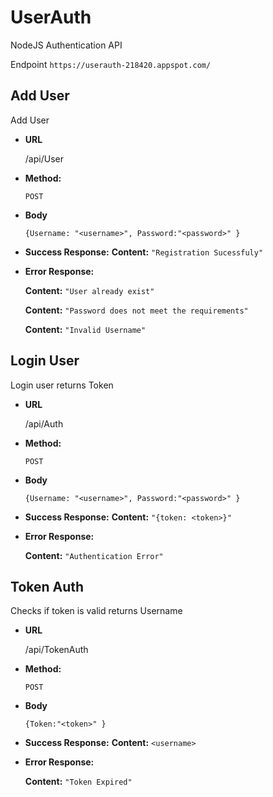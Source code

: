 # UserAuth
NodeJS Authentication API

Endpoint
`https://userauth-218420.appspot.com/`


**Add User**
----
  Add User

* **URL**

  /api/User

* **Method:**

  `POST`

* **Body**

  `{Username: "<username>", Password:"<password>" }`

* **Success Response:**
    **Content:** `"Registration Sucessfuly"`
 
* **Error Response:**

    **Content:** `"User already exist"`

    **Content:** `"Password does not meet the requirements"`
    
    **Content:** `"Invalid Username"`


**Login User**
----
   Login user returns Token

* **URL**

  /api/Auth

* **Method:**

  `POST`

* **Body**

  `{Username: "<username>", Password:"<password>" }`

* **Success Response:**
    **Content:** `"{token: <token>}"`
 
* **Error Response:**

    **Content:** `"Authentication Error"`
    
    

**Token Auth**
----
  Checks if token is valid returns Username

* **URL**

  /api/TokenAuth

* **Method:**

  `POST`

* **Body**

  `{Token:"<token>" }`

* **Success Response:**
    **Content:** `<username>`
 
* **Error Response:**

    **Content:** `"Token Expired"`

